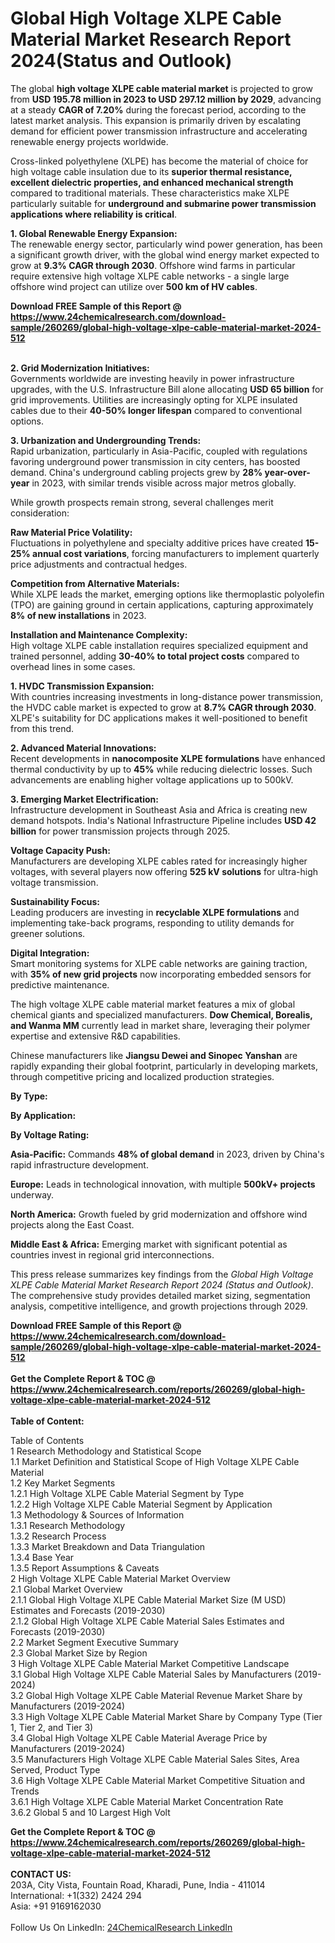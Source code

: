 <h1>Global High Voltage XLPE Cable Material Market Research Report 2024(Status and Outlook)</h1><p>The global <strong>high voltage XLPE cable material market</strong> is projected to grow from <strong>USD 195.78 million in 2023 to USD 297.12 million by 2029</strong>, advancing at a steady <strong>CAGR of 7.20%</strong> during the forecast period, according to the latest market analysis. This expansion is primarily driven by escalating demand for efficient power transmission infrastructure and accelerating renewable energy projects worldwide.</p><p>Cross-linked polyethylene (XLPE) has become the material of choice for high voltage cable insulation due to its <strong>superior thermal resistance, excellent dielectric properties, and enhanced mechanical strength</strong> compared to traditional materials. These characteristics make XLPE particularly suitable for <strong>underground and submarine power transmission applications where reliability is critical</strong>.</p><p><strong>1. Global Renewable Energy Expansion:</strong><br>
The renewable energy sector, particularly wind power generation, has been a significant growth driver, with the global wind energy market expected to grow at <strong>9.3% CAGR through 2030</strong>. Offshore wind farms in particular require extensive high voltage XLPE cable networks - a single large offshore wind project can utilize over <strong>500 km of HV cables</strong>.</p><div><b>Download FREE Sample of this Report @ 
            <a href="https://www.24chemicalresearch.com/download-sample/260269/global-high-voltage-xlpe-cable-material-market-2024-512">
            https://www.24chemicalresearch.com/download-sample/260269/global-high-voltage-xlpe-cable-material-market-2024-512</a></b></div><br><p><strong>2. Grid Modernization Initiatives:</strong><br>
Governments worldwide are investing heavily in power infrastructure upgrades, with the U.S. Infrastructure Bill alone allocating <strong>USD 65 billion</strong> for grid improvements. Utilities are increasingly opting for XLPE insulated cables due to their <strong>40-50% longer lifespan</strong> compared to conventional options.</p><p><strong>3. Urbanization and Undergrounding Trends:</strong><br>
Rapid urbanization, particularly in Asia-Pacific, coupled with regulations favoring underground power transmission in city centers, has boosted demand. China's underground cabling projects grew by <strong>28% year-over-year</strong> in 2023, with similar trends visible across major metros globally.</p><p>While growth prospects remain strong, several challenges merit consideration:</p><p><strong>Raw Material Price Volatility:</strong><br>
        Fluctuations in polyethylene and specialty additive prices have created <strong>15-25% annual cost variations</strong>, forcing manufacturers to implement quarterly price adjustments and contractual hedges.</p><p><strong>Competition from Alternative Materials:</strong><br>
        While XLPE leads the market, emerging options like thermoplastic polyolefin (TPO) are gaining ground in certain applications, capturing approximately <strong>8% of new installations</strong> in 2023.</p><p><strong>Installation and Maintenance Complexity:</strong><br>
        High voltage XLPE cable installation requires specialized equipment and trained personnel, adding <strong>30-40% to total project costs</strong> compared to overhead lines in some cases.</p><p><strong>1. HVDC Transmission Expansion:</strong><br>
With countries increasing investments in long-distance power transmission, the HVDC cable market is expected to grow at <strong>8.7% CAGR through 2030</strong>. XLPE's suitability for DC applications makes it well-positioned to benefit from this trend.</p><p><strong>2. Advanced Material Innovations:</strong><br>
Recent developments in <strong>nanocomposite XLPE formulations</strong> have enhanced thermal conductivity by up to <strong>45%</strong> while reducing dielectric losses. Such advancements are enabling higher voltage applications up to 500kV.</p><p><strong>3. Emerging Market Electrification:</strong><br>
Infrastructure development in Southeast Asia and Africa is creating new demand hotspots. India's National Infrastructure Pipeline includes <strong>USD 42 billion</strong> for power transmission projects through 2025.</p><p><strong>Voltage Capacity Push:</strong><br>
        Manufacturers are developing XLPE cables rated for increasingly higher voltages, with several players now offering <strong>525 kV solutions</strong> for ultra-high voltage transmission.</p><p><strong>Sustainability Focus:</strong><br>
        Leading producers are investing in <strong>recyclable XLPE formulations</strong> and implementing take-back programs, responding to utility demands for greener solutions.</p><p><strong>Digital Integration:</strong><br>
        Smart monitoring systems for XLPE cable networks are gaining traction, with <strong>35% of new grid projects</strong> now incorporating embedded sensors for predictive maintenance.</p><p>The high voltage XLPE cable material market features a mix of global chemical giants and specialized manufacturers. <strong>Dow Chemical, Borealis, and Wanma MM</strong> currently lead in market share, leveraging their polymer expertise and extensive R&amp;D capabilities.</p><p>Chinese manufacturers like <strong>Jiangsu Dewei and Sinopec Yanshan</strong> are rapidly expanding their global footprint, particularly in developing markets, through competitive pricing and localized production strategies.</p><p><strong>By Type:</strong></p><p><strong>By Application:</strong></p><p><strong>By Voltage Rating:</strong></p><p><strong>Asia-Pacific:</strong> Commands <strong>48% of global demand</strong> in 2023, driven by China's rapid infrastructure development.</p><p><strong>Europe:</strong> Leads in technological innovation, with multiple <strong>500kV+ projects</strong> underway.</p><p><strong>North America:</strong> Growth fueled by grid modernization and offshore wind projects along the East Coast.</p><p><strong>Middle East &amp; Africa:</strong> Emerging market with significant potential as countries invest in regional grid interconnections.</p><p>This press release summarizes key findings from the <em>Global High Voltage XLPE Cable Material Market Research Report 2024 (Status and Outlook)</em>. The comprehensive study provides detailed market sizing, segmentation analysis, competitive intelligence, and growth projections through 2029.</p><div><b>Download FREE Sample of this Report @ 
            <a href="https://www.24chemicalresearch.com/download-sample/260269/global-high-voltage-xlpe-cable-material-market-2024-512">
            https://www.24chemicalresearch.com/download-sample/260269/global-high-voltage-xlpe-cable-material-market-2024-512</a></b></div><br><div><b>Get the Complete Report & TOC @ 
            <a href="https://www.24chemicalresearch.com/reports/260269/global-high-voltage-xlpe-cable-material-market-2024-512">
            https://www.24chemicalresearch.com/reports/260269/global-high-voltage-xlpe-cable-material-market-2024-512</a></b></div><br>
            <b>Table of Content:</b><p>Table of Contents<br />
1 Research Methodology and Statistical Scope<br />
1.1 Market Definition and Statistical Scope of High Voltage XLPE Cable Material<br />
1.2 Key Market Segments<br />
1.2.1 High Voltage XLPE Cable Material Segment by Type<br />
1.2.2 High Voltage XLPE Cable Material Segment by Application<br />
1.3 Methodology & Sources of Information<br />
1.3.1 Research Methodology<br />
1.3.2 Research Process<br />
1.3.3 Market Breakdown and Data Triangulation<br />
1.3.4 Base Year<br />
1.3.5 Report Assumptions & Caveats<br />
2 High Voltage XLPE Cable Material Market Overview<br />
2.1 Global Market Overview<br />
2.1.1 Global High Voltage XLPE Cable Material Market Size (M USD) Estimates and Forecasts (2019-2030)<br />
2.1.2 Global High Voltage XLPE Cable Material Sales Estimates and Forecasts (2019-2030)<br />
2.2 Market Segment Executive Summary<br />
2.3 Global Market Size by Region<br />
3 High Voltage XLPE Cable Material Market Competitive Landscape<br />
3.1 Global High Voltage XLPE Cable Material Sales by Manufacturers (2019-2024)<br />
3.2 Global High Voltage XLPE Cable Material Revenue Market Share by Manufacturers (2019-2024)<br />
3.3 High Voltage XLPE Cable Material Market Share by Company Type (Tier 1, Tier 2, and Tier 3)<br />
3.4 Global High Voltage XLPE Cable Material Average Price by Manufacturers (2019-2024)<br />
3.5 Manufacturers High Voltage XLPE Cable Material Sales Sites, Area Served, Product Type<br />
3.6 High Voltage XLPE Cable Material Market Competitive Situation and Trends<br />
3.6.1 High Voltage XLPE Cable Material Market Concentration Rate<br />
3.6.2 Global 5 and 10 Largest High Volt</p><div><b>Get the Complete Report & TOC @ 
            <a href="https://www.24chemicalresearch.com/reports/260269/global-high-voltage-xlpe-cable-material-market-2024-512">
            https://www.24chemicalresearch.com/reports/260269/global-high-voltage-xlpe-cable-material-market-2024-512</a></b></div><br><b>CONTACT US:</b><br>
            203A, City Vista, Fountain Road, Kharadi, Pune, India - 411014<br>
            International: +1(332) 2424 294<br>
            Asia: +91 9169162030 <br><br>
            Follow Us On LinkedIn: <a href="https://www.linkedin.com/company/24chemicalresearch/">24ChemicalResearch LinkedIn</a>